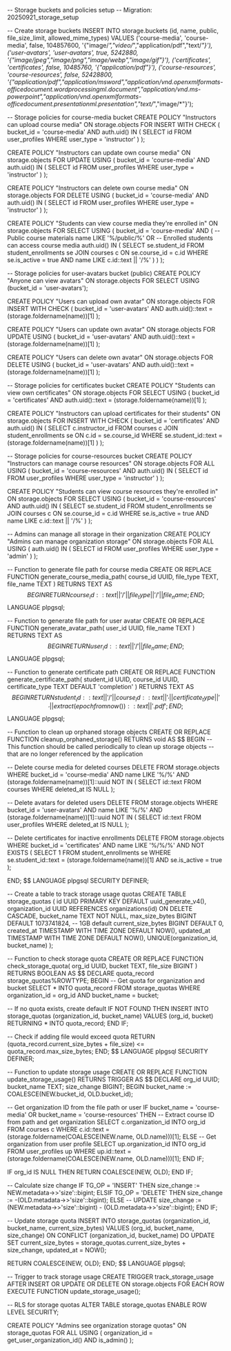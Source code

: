 -- Storage buckets and policies setup
-- Migration: 20250921_storage_setup

-- Create storage buckets
INSERT INTO storage.buckets (id, name, public, file_size_limit, allowed_mime_types) VALUES
('course-media', 'course-media', false, 104857600, '{"image/*","video/*","application/pdf","text/*"}'),
('user-avatars', 'user-avatars', true, 5242880, '{"image/jpeg","image/png","image/webp","image/gif"}'),
('certificates', 'certificates', false, 10485760, '{"application/pdf"}'),
('course-resources', 'course-resources', false, 52428800, '{"application/pdf","application/msword","application/vnd.openxmlformats-officedocument.wordprocessingml.document","application/vnd.ms-powerpoint","application/vnd.openxmlformats-officedocument.presentationml.presentation","text/*","image/*"}');

-- Storage policies for course-media bucket
CREATE POLICY "Instructors can upload course media" ON storage.objects
  FOR INSERT WITH CHECK (
    bucket_id = 'course-media' AND
    auth.uid() IN (
      SELECT id FROM user_profiles WHERE user_type = 'instructor'
    )
  );

CREATE POLICY "Instructors can update own course media" ON storage.objects
  FOR UPDATE USING (
    bucket_id = 'course-media' AND
    auth.uid() IN (
      SELECT id FROM user_profiles WHERE user_type = 'instructor'
    )
  );

CREATE POLICY "Instructors can delete own course media" ON storage.objects
  FOR DELETE USING (
    bucket_id = 'course-media' AND
    auth.uid() IN (
      SELECT id FROM user_profiles WHERE user_type = 'instructor'
    )
  );

CREATE POLICY "Students can view course media they're enrolled in" ON storage.objects
  FOR SELECT USING (
    bucket_id = 'course-media' AND
    (
      -- Public course materials
      name LIKE '%/public/%' OR
      -- Enrolled students can access course media
      auth.uid() IN (
        SELECT se.student_id FROM student_enrollments se
        JOIN courses c ON se.course_id = c.id
        WHERE se.is_active = true
        AND name LIKE c.id::text || '/%'
      )
    )
  );

-- Storage policies for user-avatars bucket (public)
CREATE POLICY "Anyone can view avatars" ON storage.objects
  FOR SELECT USING (bucket_id = 'user-avatars');

CREATE POLICY "Users can upload own avatar" ON storage.objects
  FOR INSERT WITH CHECK (
    bucket_id = 'user-avatars' AND
    auth.uid()::text = (storage.foldername(name))[1]
  );

CREATE POLICY "Users can update own avatar" ON storage.objects
  FOR UPDATE USING (
    bucket_id = 'user-avatars' AND
    auth.uid()::text = (storage.foldername(name))[1]
  );

CREATE POLICY "Users can delete own avatar" ON storage.objects
  FOR DELETE USING (
    bucket_id = 'user-avatars' AND
    auth.uid()::text = (storage.foldername(name))[1]
  );

-- Storage policies for certificates bucket
CREATE POLICY "Students can view own certificates" ON storage.objects
  FOR SELECT USING (
    bucket_id = 'certificates' AND
    auth.uid()::text = (storage.foldername(name))[1]
  );

CREATE POLICY "Instructors can upload certificates for their students" ON storage.objects
  FOR INSERT WITH CHECK (
    bucket_id = 'certificates' AND
    auth.uid() IN (
      SELECT c.instructor_id FROM courses c
      JOIN student_enrollments se ON c.id = se.course_id
      WHERE se.student_id::text = (storage.foldername(name))[1]
    )
  );

-- Storage policies for course-resources bucket
CREATE POLICY "Instructors can manage course resources" ON storage.objects
  FOR ALL USING (
    bucket_id = 'course-resources' AND
    auth.uid() IN (
      SELECT id FROM user_profiles WHERE user_type = 'instructor'
    )
  );

CREATE POLICY "Students can view course resources they're enrolled in" ON storage.objects
  FOR SELECT USING (
    bucket_id = 'course-resources' AND
    auth.uid() IN (
      SELECT se.student_id FROM student_enrollments se
      JOIN courses c ON se.course_id = c.id
      WHERE se.is_active = true
      AND name LIKE c.id::text || '/%'
    )
  );

-- Admins can manage all storage in their organization
CREATE POLICY "Admins can manage organization storage" ON storage.objects
  FOR ALL USING (
    auth.uid() IN (
      SELECT id FROM user_profiles WHERE user_type = 'admin'
    )
  );

-- Function to generate file path for course media
CREATE OR REPLACE FUNCTION generate_course_media_path(
  course_id UUID,
  file_type TEXT,
  file_name TEXT
) RETURNS TEXT AS $$
BEGIN
  RETURN course_id::text || '/' || file_type || '/' || file_name;
END;
$$ LANGUAGE plpgsql;

-- Function to generate file path for user avatar
CREATE OR REPLACE FUNCTION generate_avatar_path(
  user_id UUID,
  file_name TEXT
) RETURNS TEXT AS $$
BEGIN
  RETURN user_id::text || '/' || file_name;
END;
$$ LANGUAGE plpgsql;

-- Function to generate certificate path
CREATE OR REPLACE FUNCTION generate_certificate_path(
  student_id UUID,
  course_id UUID,
  certificate_type TEXT DEFAULT 'completion'
) RETURNS TEXT AS $$
BEGIN
  RETURN student_id::text || '/' || course_id::text || '_' || certificate_type || '_' ||
         extract(epoch from now())::text || '.pdf';
END;
$$ LANGUAGE plpgsql;

-- Function to clean up orphaned storage objects
CREATE OR REPLACE FUNCTION cleanup_orphaned_storage()
RETURNS void AS $$
BEGIN
  -- This function should be called periodically to clean up storage objects
  -- that are no longer referenced by the application

  -- Delete course media for deleted courses
  DELETE FROM storage.objects
  WHERE bucket_id = 'course-media'
  AND name LIKE '%/%'
  AND (storage.foldername(name))[1]::uuid NOT IN (
    SELECT id::text FROM courses WHERE deleted_at IS NULL
  );

  -- Delete avatars for deleted users
  DELETE FROM storage.objects
  WHERE bucket_id = 'user-avatars'
  AND name LIKE '%/%'
  AND (storage.foldername(name))[1]::uuid NOT IN (
    SELECT id::text FROM user_profiles WHERE deleted_at IS NULL
  );

  -- Delete certificates for inactive enrollments
  DELETE FROM storage.objects
  WHERE bucket_id = 'certificates'
  AND name LIKE '%/%/%'
  AND NOT EXISTS (
    SELECT 1 FROM student_enrollments se
    WHERE se.student_id::text = (storage.foldername(name))[1]
    AND se.is_active = true
  );

END;
$$ LANGUAGE plpgsql SECURITY DEFINER;

-- Create a table to track storage usage quotas
CREATE TABLE storage_quotas (
    id UUID PRIMARY KEY DEFAULT uuid_generate_v4(),
    organization_id UUID REFERENCES organizations(id) ON DELETE CASCADE,
    bucket_name TEXT NOT NULL,
    max_size_bytes BIGINT DEFAULT 1073741824, -- 1GB default
    current_size_bytes BIGINT DEFAULT 0,
    created_at TIMESTAMP WITH TIME ZONE DEFAULT NOW(),
    updated_at TIMESTAMP WITH TIME ZONE DEFAULT NOW(),
    UNIQUE(organization_id, bucket_name)
);

-- Function to check storage quota
CREATE OR REPLACE FUNCTION check_storage_quota(
  org_id UUID,
  bucket TEXT,
  file_size BIGINT
) RETURNS BOOLEAN AS $$
DECLARE
  quota_record storage_quotas%ROWTYPE;
BEGIN
  -- Get quota for organization and bucket
  SELECT * INTO quota_record
  FROM storage_quotas
  WHERE organization_id = org_id AND bucket_name = bucket;

  -- If no quota exists, create default
  IF NOT FOUND THEN
    INSERT INTO storage_quotas (organization_id, bucket_name)
    VALUES (org_id, bucket)
    RETURNING * INTO quota_record;
  END IF;

  -- Check if adding file would exceed quota
  RETURN (quota_record.current_size_bytes + file_size) <= quota_record.max_size_bytes;
END;
$$ LANGUAGE plpgsql SECURITY DEFINER;

-- Function to update storage usage
CREATE OR REPLACE FUNCTION update_storage_usage()
RETURNS TRIGGER AS $$
DECLARE
  org_id UUID;
  bucket_name TEXT;
  size_change BIGINT;
BEGIN
  bucket_name := COALESCE(NEW.bucket_id, OLD.bucket_id);

  -- Get organization ID from the file path or user
  IF bucket_name = 'course-media' OR bucket_name = 'course-resources' THEN
    -- Extract course ID from path and get organization
    SELECT c.organization_id INTO org_id
    FROM courses c
    WHERE c.id::text = (storage.foldername(COALESCE(NEW.name, OLD.name)))[1];
  ELSE
    -- Get organization from user profile
    SELECT up.organization_id INTO org_id
    FROM user_profiles up
    WHERE up.id::text = (storage.foldername(COALESCE(NEW.name, OLD.name)))[1];
  END IF;

  IF org_id IS NULL THEN
    RETURN COALESCE(NEW, OLD);
  END IF;

  -- Calculate size change
  IF TG_OP = 'INSERT' THEN
    size_change := NEW.metadata->>'size'::bigint;
  ELSIF TG_OP = 'DELETE' THEN
    size_change := -(OLD.metadata->>'size'::bigint);
  ELSE -- UPDATE
    size_change := (NEW.metadata->>'size'::bigint) - (OLD.metadata->>'size'::bigint);
  END IF;

  -- Update storage quota
  INSERT INTO storage_quotas (organization_id, bucket_name, current_size_bytes)
  VALUES (org_id, bucket_name, size_change)
  ON CONFLICT (organization_id, bucket_name)
  DO UPDATE SET
    current_size_bytes = storage_quotas.current_size_bytes + size_change,
    updated_at = NOW();

  RETURN COALESCE(NEW, OLD);
END;
$$ LANGUAGE plpgsql;

-- Trigger to track storage usage
CREATE TRIGGER track_storage_usage
  AFTER INSERT OR UPDATE OR DELETE ON storage.objects
  FOR EACH ROW EXECUTE FUNCTION update_storage_usage();

-- RLS for storage quotas
ALTER TABLE storage_quotas ENABLE ROW LEVEL SECURITY;

CREATE POLICY "Admins see organization storage quotas" ON storage_quotas
  FOR ALL USING (
    organization_id = get_user_organization_id() AND is_admin()
  );
